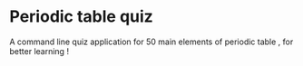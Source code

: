 # Periodic table quiz
A command line quiz application for 50 main elements of periodic table , for better learning !
